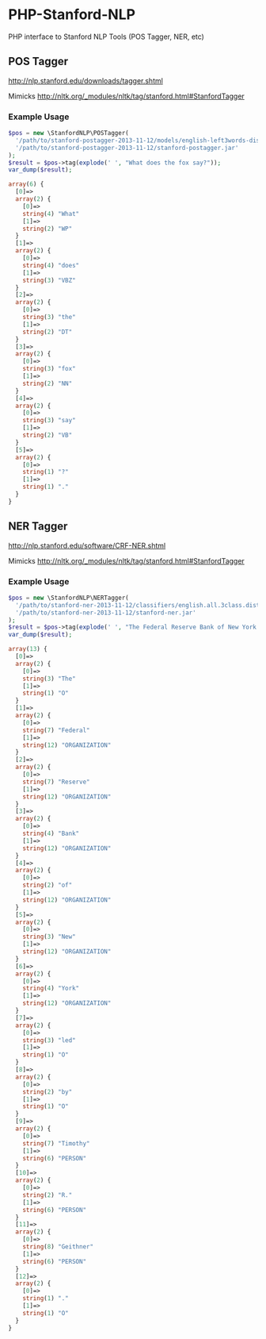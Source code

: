 # PHP-Stanford-NLP #

PHP interface to Stanford NLP Tools (POS Tagger, NER, etc)

## POS Tagger ##

http://nlp.stanford.edu/downloads/tagger.shtml

Mimicks http://nltk.org/_modules/nltk/tag/stanford.html#StanfordTagger

### Example Usage ###

```php
$pos = new \StanfordNLP\POSTagger(
  '/path/to/stanford-postagger-2013-11-12/models/english-left3words-distsim.tagger',
  '/path/to/stanford-postagger-2013-11-12/stanford-postagger.jar'
);
$result = $pos->tag(explode(' ', "What does the fox say?")); 
var_dump($result);

array(6) {
  [0]=>
  array(2) {
    [0]=>
    string(4) "What"
    [1]=>
    string(2) "WP"
  }
  [1]=>
  array(2) {
    [0]=>
    string(4) "does"
    [1]=>
    string(3) "VBZ"
  }
  [2]=>
  array(2) {
    [0]=>
    string(3) "the"
    [1]=>
    string(2) "DT"
  }
  [3]=>
  array(2) {
    [0]=>
    string(3) "fox"
    [1]=>
    string(2) "NN"
  }
  [4]=>
  array(2) {
    [0]=>
    string(3) "say"
    [1]=>
    string(2) "VB"
  }
  [5]=>
  array(2) {
    [0]=>
    string(1) "?"
    [1]=>
    string(1) "."
  }
}


```

## NER Tagger ##

http://nlp.stanford.edu/software/CRF-NER.shtml

Mimicks http://nltk.org/_modules/nltk/tag/stanford.html#StanfordTagger

### Example Usage ###

```php
$pos = new \StanfordNLP\NERTagger(
  '/path/to/stanford-ner-2013-11-12/classifiers/english.all.3class.distsim.crf.ser.gz',
  '/path/to/stanford-ner-2013-11-12/stanford-ner.jar'
);
$result = $pos->tag(explode(' ', "The Federal Reserve Bank of New York led by Timothy R. Geithner.")); 
var_dump($result);

array(13) {
  [0]=>
  array(2) {
    [0]=>
    string(3) "The"
    [1]=>
    string(1) "O"
  }
  [1]=>
  array(2) {
    [0]=>
    string(7) "Federal"
    [1]=>
    string(12) "ORGANIZATION"
  }
  [2]=>
  array(2) {
    [0]=>
    string(7) "Reserve"
    [1]=>
    string(12) "ORGANIZATION"
  }
  [3]=>
  array(2) {
    [0]=>
    string(4) "Bank"
    [1]=>
    string(12) "ORGANIZATION"
  }
  [4]=>
  array(2) {
    [0]=>
    string(2) "of"
    [1]=>
    string(12) "ORGANIZATION"
  }
  [5]=>
  array(2) {
    [0]=>
    string(3) "New"
    [1]=>
    string(12) "ORGANIZATION"
  }
  [6]=>
  array(2) {
    [0]=>
    string(4) "York"
    [1]=>
    string(12) "ORGANIZATION"
  }
  [7]=>
  array(2) {
    [0]=>
    string(3) "led"
    [1]=>
    string(1) "O"
  }
  [8]=>
  array(2) {
    [0]=>
    string(2) "by"
    [1]=>
    string(1) "O"
  }
  [9]=>
  array(2) {
    [0]=>
    string(7) "Timothy"
    [1]=>
    string(6) "PERSON"
  }
  [10]=>
  array(2) {
    [0]=>
    string(2) "R."
    [1]=>
    string(6) "PERSON"
  }
  [11]=>
  array(2) {
    [0]=>
    string(8) "Geithner"
    [1]=>
    string(6) "PERSON"
  }
  [12]=>
  array(2) {
    [0]=>
    string(1) "."
    [1]=>
    string(1) "O"
  }
}

```
